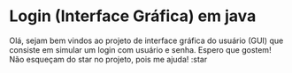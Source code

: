 # Login (Interface Gráfica) em java
Olá, sejam bem vindos ao projeto de interface gráfica do usuário (GUI) que consiste em simular um login com usuário e senha. Espero que gostem! Não esqueçam do star no projeto, pois me ajuda! :star 
